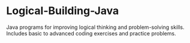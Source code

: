 # Logical-Building-Java


Java programs for improving logical thinking and problem-solving skills. Includes basic to advanced coding exercises and practice problems.
